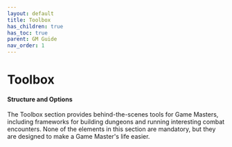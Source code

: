 ```yaml
---
layout: default
title: Toolbox
has_children: true
has_toc: true
parent: GM Guide
nav_order: 1
---
```


# Toolbox

#### Structure and Options

The Toolbox section provides behind-the-scenes tools for Game Masters, including frameworks for building dungeons and running interesting combat encounters. None of the elements in this section are mandatory, but they are designed to make a Game Master's life easier. 